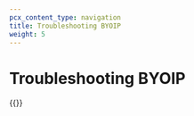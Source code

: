 ```yaml
---
pcx_content_type: navigation
title: Troubleshooting BYOIP
weight: 5
---
```


# Troubleshooting BYOIP

{{<directory-listing>}}